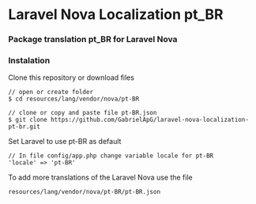 # Laravel Nova Localization pt_BR

### Package translation pt_BR for Laravel Nova

### Instalation

Clone this repository or download files

```
// open or create folder
$ cd resources/lang/vendor/nova/pt-BR

// clone or copy and paste file pt-BR.json
$ git clone https://github.com/GabrielApG/laravel-nova-localization-pt-br.git
```

Set Laravel to use pt-BR as default
```
// In file config/app.php change variable locale for pt-BR
'locale' => 'pt-BR'
```

To add more translations of the Laravel Nova use the file

```
resources/lang/vendor/nova/pt-BR/pt-BR.json
```

